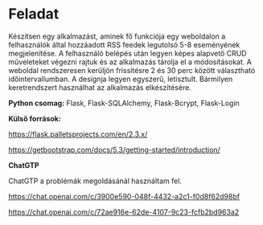 # Feladat
Készítsen egy alkalmazást, aminek fő funkciója egy weboldalon a felhasználók által hozzáadott RSS feedek legutolsó 5-8 eseményének megjelenítése. A felhasználó belépés után legyen képes alapvető CRUD műveleteket végezni rajtuk és az alkalmazás tárolja el a módosításokat. A weboldal rendszeresen kerüljön frissítésre 2 és 30 perc között választható időintervallumban. A designja legyen egyszerű, letisztult. Bármilyen keretrendszert használhat az alkalmazás elkészítésére.

**Python csomag:**
Flask,
Flask-SQLAlchemy,
Flask-Bcrypt,
Flask-Login

**Külső források:**

https://flask.palletsprojects.com/en/2.3.x/

https://getbootstrap.com/docs/5.3/getting-started/introduction/

**ChatGTP**

ChatGTP a problémák megoldásánál használtam fel.

https://chat.openai.com/c/3900e590-048f-4432-a2c1-f0d8f62d98bf

https://chat.openai.com/c/72ae916e-62de-4107-9c23-fcfb2bd963a2
